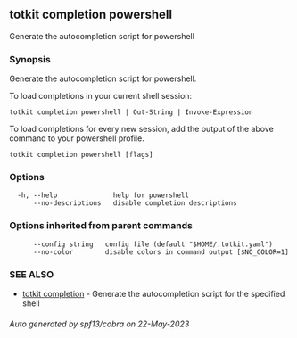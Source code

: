 ## totkit completion powershell

Generate the autocompletion script for powershell

### Synopsis

Generate the autocompletion script for powershell.

To load completions in your current shell session:

	totkit completion powershell | Out-String | Invoke-Expression

To load completions for every new session, add the output of the above command
to your powershell profile.


```
totkit completion powershell [flags]
```

### Options

```
  -h, --help              help for powershell
      --no-descriptions   disable completion descriptions
```

### Options inherited from parent commands

```
      --config string   config file (default "$HOME/.totkit.yaml")
      --no-color        disable colors in command output [$NO_COLOR=1]
```

### SEE ALSO

* [totkit completion](totkit_completion.md)	 - Generate the autocompletion script for the specified shell

###### Auto generated by spf13/cobra on 22-May-2023
